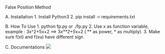 False Position Method 

A. Installation
    1. Install Python3
    2. pip install -r requirements.txt

B. How To Use
    1. python fp.py or ./fp.py
    2. Use x as function variable, example : 3x^2+5x+2 ==> 3*x**2+5*x+2 ( ** as power, * as multiply).
    3. Make sure f(xl) and f(xu) have different sign

C. Documentations 
    <img src="https://image.prntscr.com/image/glLi6lGHRZeud0vlr-U9bQ.png">
